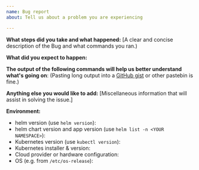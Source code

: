 ```yaml
---
name: Bug report
about: Tell us about a problem you are experiencing

---
```


**What steps did you take and what happened:**
[A clear and concise description of the Bug and what commands you ran.)


**What did you expect to happen:**


**The output of the following commands will help us better understand what's going on**:
(Pasting long output into a [GitHub gist](https://gist.github.com) or other pastebin is fine.)


**Anything else you would like to add:**
[Miscellaneous information that will assist in solving the issue.]


**Environment:**

- helm version (use `helm version`): 
- helm chart version and app version (use `helm list -n <YOUR NAMESPACE>`):
- Kubernetes version (use `kubectl version`):
- Kubernetes installer & version:
- Cloud provider or hardware configuration:
- OS (e.g. from `/etc/os-release`):
